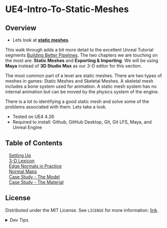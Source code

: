 # UE4-Intro-To-Static-Meshes

<!-- OVERVIEW -->
## Overview
* Lets look at **[static meshes](https://en.wikipedia.org/wiki/Static_mesh)**.

 This walk through adds a bit more detail to the excellent Unreal Tutorial segments [Building Better Pipelines](https://www.unrealengine.com/en-US/onlinelearning-courses/building-better-pipelines).  The two chapters we are touching on the most are: **Static Meshes** and **Exporting & Importing**. We will be using **Maya** instead of **3D Studio Max** as our 3-D editor for this section.

 The most common part of a level are static meshes.  There are two types of meshes in games: Static Meshes and Skeletal Meshes.  A skeletal mesh includes a bone system used for animation.  A static mesh system has no internal animation but can be moved by the physics system of the engine.

 There is a lot to identifying a good static mesh and solve some of the problems associated with them.  Lets take a look.
  

* Tested on UE4 4.26
* Required to install: Github, GitHub Desktop, Git, Git LFS, Maya, and Unreal Engine

<!-- TOC -->
## Table of Contents
<kbd></kbd> &nbsp;&nbsp; [Setting Up](setting-up/README.md#user-content-setting-up) <br>
<kbd></kbd> &nbsp;&nbsp; [3-D Lexicon](lexicon/README.md#user-content-3-d-lexicon) <br>
<kbd></kbd> &nbsp;&nbsp; [Edge Normals in Practice](edge-normals/README.md#user-content-edge-normals-in-practice) <br>
<kbd></kbd> &nbsp;&nbsp; [Normal Maps](normal-maps/README.md#user-content-normal-maps) <br>
<kbd></kbd> &nbsp;&nbsp; [Case Study - The Model](case-study/README.md#user-content-case-study) <br>
<kbd></kbd> &nbsp;&nbsp; [Case Study - The Material](case-study/README.md#user-content-case-study-the-model) <br>

<!-- LICENSE -->
## License
Distributed under the MIT License. See `LICENSE` for more information: [link](LICENSE).


</p>
</details>
<details><summary>Dev Tips</summary>
make git m="add commit message"
</details>
